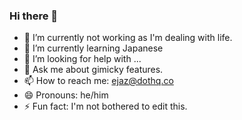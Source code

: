 ### Hi there 👋

- 🔭 I’m currently not working as I'm dealing with life.
- 🌱 I’m currently learning Japanese
- 🤔 I’m looking for help with ...
- 💬 Ask me about gimicky features.
- 📫 How to reach me: ejaz@dothq.co
- 😄 Pronouns: he/him
- ⚡ Fun fact: I'm not bothered to edit this.
